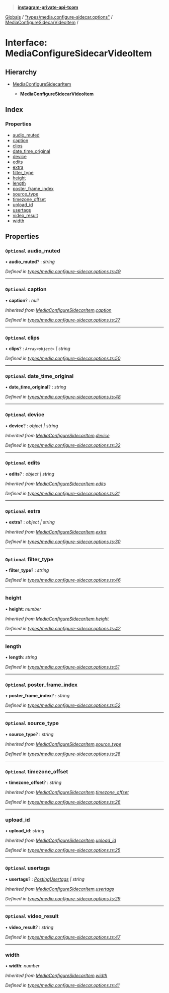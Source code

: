 > **[instagram-private-api-tcom](../README.md)**

[Globals](../README.md) / ["types/media.configure-sidecar.options"](../modules/_types_media_configure_sidecar_options_.md) / [MediaConfigureSidecarVideoItem](_types_media_configure_sidecar_options_.mediaconfiguresidecarvideoitem.md) /

# Interface: MediaConfigureSidecarVideoItem

## Hierarchy

* [MediaConfigureSidecarItem](_types_media_configure_sidecar_options_.mediaconfiguresidecaritem.md)

  * **MediaConfigureSidecarVideoItem**

## Index

### Properties

* [audio_muted](_types_media_configure_sidecar_options_.mediaconfiguresidecarvideoitem.md#optional-audio_muted)
* [caption](_types_media_configure_sidecar_options_.mediaconfiguresidecarvideoitem.md#optional-caption)
* [clips](_types_media_configure_sidecar_options_.mediaconfiguresidecarvideoitem.md#optional-clips)
* [date_time_original](_types_media_configure_sidecar_options_.mediaconfiguresidecarvideoitem.md#optional-date_time_original)
* [device](_types_media_configure_sidecar_options_.mediaconfiguresidecarvideoitem.md#optional-device)
* [edits](_types_media_configure_sidecar_options_.mediaconfiguresidecarvideoitem.md#optional-edits)
* [extra](_types_media_configure_sidecar_options_.mediaconfiguresidecarvideoitem.md#optional-extra)
* [filter_type](_types_media_configure_sidecar_options_.mediaconfiguresidecarvideoitem.md#optional-filter_type)
* [height](_types_media_configure_sidecar_options_.mediaconfiguresidecarvideoitem.md#height)
* [length](_types_media_configure_sidecar_options_.mediaconfiguresidecarvideoitem.md#length)
* [poster_frame_index](_types_media_configure_sidecar_options_.mediaconfiguresidecarvideoitem.md#optional-poster_frame_index)
* [source_type](_types_media_configure_sidecar_options_.mediaconfiguresidecarvideoitem.md#optional-source_type)
* [timezone_offset](_types_media_configure_sidecar_options_.mediaconfiguresidecarvideoitem.md#optional-timezone_offset)
* [upload_id](_types_media_configure_sidecar_options_.mediaconfiguresidecarvideoitem.md#upload_id)
* [usertags](_types_media_configure_sidecar_options_.mediaconfiguresidecarvideoitem.md#optional-usertags)
* [video_result](_types_media_configure_sidecar_options_.mediaconfiguresidecarvideoitem.md#optional-video_result)
* [width](_types_media_configure_sidecar_options_.mediaconfiguresidecarvideoitem.md#width)

## Properties

### `Optional` audio_muted

• **audio_muted**? : *string*

*Defined in [types/media.configure-sidecar.options.ts:49](https://github.com/cuonglnhust/instagram-private-api-tcom/blob/3e16058/src/types/media.configure-sidecar.options.ts#L49)*

___

### `Optional` caption

• **caption**? : *null*

*Inherited from [MediaConfigureSidecarItem](_types_media_configure_sidecar_options_.mediaconfiguresidecaritem.md).[caption](_types_media_configure_sidecar_options_.mediaconfiguresidecaritem.md#optional-caption)*

*Defined in [types/media.configure-sidecar.options.ts:27](https://github.com/cuonglnhust/instagram-private-api-tcom/blob/3e16058/src/types/media.configure-sidecar.options.ts#L27)*

___

### `Optional` clips

• **clips**? : *`Array<object>` | string*

*Defined in [types/media.configure-sidecar.options.ts:50](https://github.com/cuonglnhust/instagram-private-api-tcom/blob/3e16058/src/types/media.configure-sidecar.options.ts#L50)*

___

### `Optional` date_time_original

• **date_time_original**? : *string*

*Defined in [types/media.configure-sidecar.options.ts:48](https://github.com/cuonglnhust/instagram-private-api-tcom/blob/3e16058/src/types/media.configure-sidecar.options.ts#L48)*

___

### `Optional` device

• **device**? : *object | string*

*Inherited from [MediaConfigureSidecarItem](_types_media_configure_sidecar_options_.mediaconfiguresidecaritem.md).[device](_types_media_configure_sidecar_options_.mediaconfiguresidecaritem.md#optional-device)*

*Defined in [types/media.configure-sidecar.options.ts:32](https://github.com/cuonglnhust/instagram-private-api-tcom/blob/3e16058/src/types/media.configure-sidecar.options.ts#L32)*

___

### `Optional` edits

• **edits**? : *object | string*

*Inherited from [MediaConfigureSidecarItem](_types_media_configure_sidecar_options_.mediaconfiguresidecaritem.md).[edits](_types_media_configure_sidecar_options_.mediaconfiguresidecaritem.md#optional-edits)*

*Defined in [types/media.configure-sidecar.options.ts:31](https://github.com/cuonglnhust/instagram-private-api-tcom/blob/3e16058/src/types/media.configure-sidecar.options.ts#L31)*

___

### `Optional` extra

• **extra**? : *object | string*

*Inherited from [MediaConfigureSidecarItem](_types_media_configure_sidecar_options_.mediaconfiguresidecaritem.md).[extra](_types_media_configure_sidecar_options_.mediaconfiguresidecaritem.md#optional-extra)*

*Defined in [types/media.configure-sidecar.options.ts:30](https://github.com/cuonglnhust/instagram-private-api-tcom/blob/3e16058/src/types/media.configure-sidecar.options.ts#L30)*

___

### `Optional` filter_type

• **filter_type**? : *string*

*Defined in [types/media.configure-sidecar.options.ts:46](https://github.com/cuonglnhust/instagram-private-api-tcom/blob/3e16058/src/types/media.configure-sidecar.options.ts#L46)*

___

###  height

• **height**: *number*

*Inherited from [MediaConfigureSidecarItem](_types_media_configure_sidecar_options_.mediaconfiguresidecaritem.md).[height](_types_media_configure_sidecar_options_.mediaconfiguresidecaritem.md#height)*

*Defined in [types/media.configure-sidecar.options.ts:42](https://github.com/cuonglnhust/instagram-private-api-tcom/blob/3e16058/src/types/media.configure-sidecar.options.ts#L42)*

___

###  length

• **length**: *string*

*Defined in [types/media.configure-sidecar.options.ts:51](https://github.com/cuonglnhust/instagram-private-api-tcom/blob/3e16058/src/types/media.configure-sidecar.options.ts#L51)*

___

### `Optional` poster_frame_index

• **poster_frame_index**? : *string*

*Defined in [types/media.configure-sidecar.options.ts:52](https://github.com/cuonglnhust/instagram-private-api-tcom/blob/3e16058/src/types/media.configure-sidecar.options.ts#L52)*

___

### `Optional` source_type

• **source_type**? : *string*

*Inherited from [MediaConfigureSidecarItem](_types_media_configure_sidecar_options_.mediaconfiguresidecaritem.md).[source_type](_types_media_configure_sidecar_options_.mediaconfiguresidecaritem.md#optional-source_type)*

*Defined in [types/media.configure-sidecar.options.ts:28](https://github.com/cuonglnhust/instagram-private-api-tcom/blob/3e16058/src/types/media.configure-sidecar.options.ts#L28)*

___

### `Optional` timezone_offset

• **timezone_offset**? : *string*

*Inherited from [MediaConfigureSidecarItem](_types_media_configure_sidecar_options_.mediaconfiguresidecaritem.md).[timezone_offset](_types_media_configure_sidecar_options_.mediaconfiguresidecaritem.md#optional-timezone_offset)*

*Defined in [types/media.configure-sidecar.options.ts:26](https://github.com/cuonglnhust/instagram-private-api-tcom/blob/3e16058/src/types/media.configure-sidecar.options.ts#L26)*

___

###  upload_id

• **upload_id**: *string*

*Inherited from [MediaConfigureSidecarItem](_types_media_configure_sidecar_options_.mediaconfiguresidecaritem.md).[upload_id](_types_media_configure_sidecar_options_.mediaconfiguresidecaritem.md#upload_id)*

*Defined in [types/media.configure-sidecar.options.ts:25](https://github.com/cuonglnhust/instagram-private-api-tcom/blob/3e16058/src/types/media.configure-sidecar.options.ts#L25)*

___

### `Optional` usertags

• **usertags**? : *[PostingUsertags](_types_posting_options_.postingusertags.md) | string*

*Inherited from [MediaConfigureSidecarItem](_types_media_configure_sidecar_options_.mediaconfiguresidecaritem.md).[usertags](_types_media_configure_sidecar_options_.mediaconfiguresidecaritem.md#optional-usertags)*

*Defined in [types/media.configure-sidecar.options.ts:29](https://github.com/cuonglnhust/instagram-private-api-tcom/blob/3e16058/src/types/media.configure-sidecar.options.ts#L29)*

___

### `Optional` video_result

• **video_result**? : *string*

*Defined in [types/media.configure-sidecar.options.ts:47](https://github.com/cuonglnhust/instagram-private-api-tcom/blob/3e16058/src/types/media.configure-sidecar.options.ts#L47)*

___

###  width

• **width**: *number*

*Inherited from [MediaConfigureSidecarItem](_types_media_configure_sidecar_options_.mediaconfiguresidecaritem.md).[width](_types_media_configure_sidecar_options_.mediaconfiguresidecaritem.md#width)*

*Defined in [types/media.configure-sidecar.options.ts:41](https://github.com/cuonglnhust/instagram-private-api-tcom/blob/3e16058/src/types/media.configure-sidecar.options.ts#L41)*